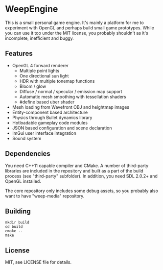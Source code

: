 WeepEngine
==========

This is a small personal game engine. It's mainly a platform for me to experiment with OpenGL and perhaps build small game prototypes. While you can use it too under the MIT license, you probably shouldn't as it's incomplete, inefficient and buggy.

## Features

* OpenGL 4 forward renderer
	- Multiple point lights
	- One directional sun light
	- HDR with multiple tonemap functions
	- Bloom / glow
	- Diffuse / normal / specular / emission map support
	- Automatic mesh smoothing with tessellation shaders
	- #define based uber shader
* Mesh loading from Wavefront OBJ and heightmap images
* Entity-component based architecture
* Physics through Bullet dynamics library
* Hotloadable gameplay code modules
* JSON based configuration and scene declaration
* ImGui user interface integration
* Sound system

## Dependencies

You need C++11 capable compiler and CMake. A number of third-party libraries are included in the repository and built as a part of the build process (see "third-party" subfolder). In addition, you need SDL 2.0.2+ and OpenGL installed.

The core repository only includes some debug assets, so you probably also want to have "weep-media" repository.

## Building

	mkdir build
	cd build
	cmake ..
	make

## License

MIT, see LICENSE file for details.

